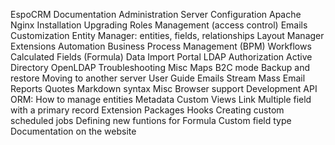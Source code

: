 EspoCRM Documentation
Administration
Server Configuration
Apache
Nginx
Installation
Upgrading
Roles Management (access control)
Emails
Customization
Entity Manager: entities, fields, relationships
Layout Manager
Extensions
Automation
Business Process Management (BPM)
Workflows
Calculated Fields (Formula)
Data Import
Portal
LDAP Authorization
Active Directory
OpenLDAP
Troubleshooting
Misc
Maps
B2C mode
Backup and restore
Moving to another server
User Guide
Emails
Stream
Mass Email
Reports
Quotes
Markdown syntax
Misc
Browser support
Development
API
ORM: How to manage entities
Metadata
Custom Views
Link Multiple field with a primary record
Extension Packages
Hooks
Creating custom scheduled jobs
Defining new funtions for Formula
Custom field type
Documentation on the website
